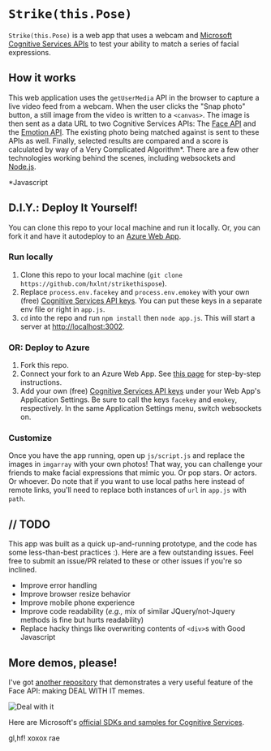 # `Strike(this.Pose)`
`Strike(this.Pose)` is a web app that uses a webcam and [Microsoft Cognitive Services APIs](https://www.microsoft.com/cognitive-services) to test your ability to match a series of facial expressions.

## How it works
This web application uses the `getUserMedia` API in the browser to capture a live video feed from a webcam. When the user clicks the "Snap photo" button, a still image from the video is written to a `<canvas>`. The image is then sent as a data URL to two Cognitive Services APIs: The [Face API](https://www.microsoft.com/cognitive-services/en-us/face-api) and the [Emotion API](https://www.microsoft.com/cognitive-services/en-us/emotion-api). The existing photo being matched against is sent to these APIs as well. Finally, selected results are compared and a score is calculated by way of a Very Complicated Algorithm*. There are a few other technologies working behind the scenes, including websockets and [Node.js](http://nodejs.org).

*Javascript

## D.I.Y.: Deploy It Yourself!
You can clone this repo to your local machine and run it locally. Or, you can fork it and have it autodeploy to an [Azure Web App](https://azure.microsoft.com/en-us/services/app-service/web/). 

### Run locally

 1. Clone this repo to your local machine (`git clone https://github.com/hxlnt/strikethispose`).
 2. Replace `process.env.facekey` and `process.env.emokey` with your own (free) [Cognitive Services API keys](https://www.microsoft.com/cognitive-services). You can put these keys in a separate env file or right in `app.js`.
 3. `cd` into the repo and run `npm install` then `node app.js`. This will start a server at [http://localhost:3002](http://localhost:3002).

### OR: Deploy to Azure

 1. Fork this repo.
 2. Connect your fork to an Azure Web App. See [this page](https://docs.microsoft.com/en-us/azure/app-service-web/app-service-continuous-deployment) for step-by-step instructions.
 3. Add your own (free) [Cognitive Services API keys](https://www.microsoft.com/cognitive-services) under your Web App's Application Settings. Be sure to call the keys `facekey` and `emokey`, respectively. In the same Application Settings menu, switch websockets on. 

### Customize

Once you have the app running, open up `js/script.js` and replace the images in `imgarray` with your own photos! That way, you can challenge your friends to make facial expressions that mimic you. Or pop stars. Or actors. Or whoever. Do note that if you want to use local paths here instead of remote links, you'll need to replace both instances of `url` in `app.js` with `path`.

## // TODO

This app was built as a quick up-and-running prototype, and the code has some less-than-best practices :). Here are a few outstanding issues. Feel free to submit an issue/PR related to these or other issues if you're so inclined.

 - Improve error handling
 - Improve browser resize behavior
 - Improve mobile phone experience
 - Improve code readability (*e.g.,* mix of similar JQuery/not-Jquery methods is fine but hurts readability)
 - Replace hacky things like overwriting contents of `<div>`s with Good Javascript

## More demos, please!

I've got [another repository](https://github.com/hxlnt/aifunclub) that demonstrates a very useful feature of the Face API: making DEAL WITH IT memes.

![Deal with it](https://github.com/hxlnt/aifunclub/blob/master/dealwithitbot.gif)

Here are Microsoft's [official SDKs and samples for Cognitive Services](https://www.microsoft.com/cognitive-services/en-us/SDK-Sample).

gl,hf! xoxox rae